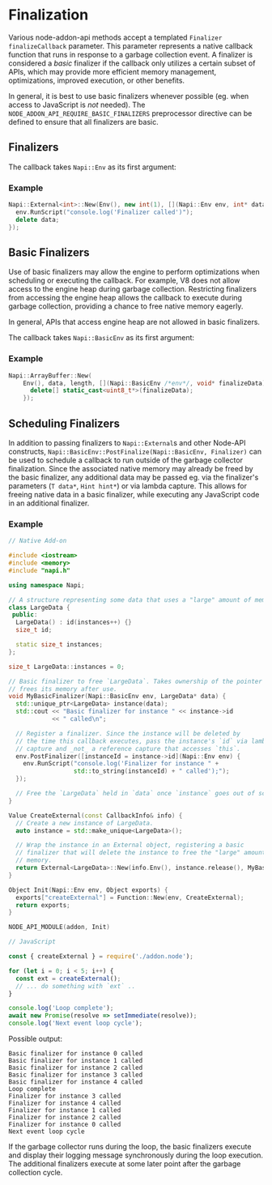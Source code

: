 # Finalization

Various node-addon-api methods accept a templated `Finalizer finalizeCallback`
parameter. This parameter represents a native callback function that runs in
response to a garbage collection event. A finalizer is considered a _basic_
finalizer if the callback only utilizes a certain subset of APIs, which may
provide more efficient memory management, optimizations, improved execution, or
other benefits.

In general, it is best to use basic finalizers whenever possible (eg. when
access to JavaScript is _not_ needed). The
`NODE_ADDON_API_REQUIRE_BASIC_FINALIZERS` preprocessor directive can be defined
to ensure that all finalizers are basic.

## Finalizers

The callback takes `Napi::Env` as its first argument:

### Example

```cpp
Napi::External<int>::New(Env(), new int(1), [](Napi::Env env, int* data) {
  env.RunScript("console.log('Finalizer called')");
  delete data;
});
```

## Basic Finalizers

Use of basic finalizers may allow the engine to perform optimizations when
scheduling or executing the callback. For example, V8 does not allow access to
the engine heap during garbage collection. Restricting finalizers from accessing
the engine heap allows the callback to execute during garbage collection,
providing a chance to free native memory eagerly.

In general, APIs that access engine heap are not allowed in basic finalizers.

The callback takes `Napi::BasicEnv` as its first argument:

### Example

```cpp
Napi::ArrayBuffer::New(
    Env(), data, length, [](Napi::BasicEnv /*env*/, void* finalizeData) {
      delete[] static_cast<uint8_t*>(finalizeData);
    });
```

## Scheduling Finalizers

In addition to passing finalizers to `Napi::External`s and other Node-API
constructs, `Napi::BasicEnv::PostFinalize(Napi::BasicEnv, Finalizer)` can be
used to schedule a callback to run outside of the garbage collector
finalization. Since the associated native memory may already be freed by the
basic finalizer, any additional data may be passed eg. via the finalizer's
parameters (`T data*`, `Hint hint*`) or via lambda capture. This allows for
freeing native data in a basic finalizer, while executing any JavaScript code in
an additional finalizer.

### Example

```cpp
// Native Add-on

#include <iostream>
#include <memory>
#include "napi.h"

using namespace Napi;

// A structure representing some data that uses a "large" amount of memory.
class LargeData {
 public:
  LargeData() : id(instances++) {}
  size_t id;

  static size_t instances;
};

size_t LargeData::instances = 0;

// Basic finalizer to free `LargeData`. Takes ownership of the pointer and
// frees its memory after use.
void MyBasicFinalizer(Napi::BasicEnv env, LargeData* data) {
  std::unique_ptr<LargeData> instance(data);
  std::cout << "Basic finalizer for instance " << instance->id
            << " called\n";

  // Register a finalizer. Since the instance will be deleted by
  // the time this callback executes, pass the instance's `id` via lambda copy
  // capture and _not_ a reference capture that accesses `this`.
  env.PostFinalizer([instanceId = instance->id](Napi::Env env) {
    env.RunScript("console.log('Finalizer for instance " +
                  std::to_string(instanceId) + " called');");
  });

  // Free the `LargeData` held in `data` once `instance` goes out of scope.
}

Value CreateExternal(const CallbackInfo& info) {
  // Create a new instance of LargeData.
  auto instance = std::make_unique<LargeData>();

  // Wrap the instance in an External object, registering a basic
  // finalizer that will delete the instance to free the "large" amount of
  // memory.
  return External<LargeData>::New(info.Env(), instance.release(), MyBasicFinalizer);
}

Object Init(Napi::Env env, Object exports) {
  exports["createExternal"] = Function::New(env, CreateExternal);
  return exports;
}

NODE_API_MODULE(addon, Init)
```

```js
// JavaScript

const { createExternal } = require('./addon.node');

for (let i = 0; i < 5; i++) {
  const ext = createExternal();
  // ... do something with `ext` ..
}

console.log('Loop complete');
await new Promise(resolve => setImmediate(resolve));
console.log('Next event loop cycle');
```

Possible output:

```
Basic finalizer for instance 0 called
Basic finalizer for instance 1 called
Basic finalizer for instance 2 called
Basic finalizer for instance 3 called
Basic finalizer for instance 4 called
Loop complete
Finalizer for instance 3 called
Finalizer for instance 4 called
Finalizer for instance 1 called
Finalizer for instance 2 called
Finalizer for instance 0 called
Next event loop cycle
```

If the garbage collector runs during the loop, the basic finalizers execute and
display their logging message synchronously during the loop execution. The
additional finalizers execute at some later point after the garbage collection
cycle.
